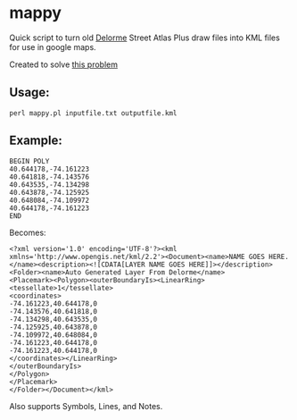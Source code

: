 # mappy
Quick script to turn old [Delorme](https://en.wikipedia.org/wiki/DeLorme) Street Atlas Plus draw files into KML files for use in google maps.

Created to solve [this problem](https://gis.stackexchange.com/q/188693/70893)

## Usage:
`perl mappy.pl inputfile.txt outputfile.kml`

## Example:


	BEGIN POLY
	40.644178,-74.161223
	40.641818,-74.143576
	40.643535,-74.134298
	40.643878,-74.125925
	40.648084,-74.109972
	40.644178,-74.161223
	END

Becomes:
	
	<?xml version='1.0' encoding='UTF-8'?><kml xmlns='http://www.opengis.net/kml/2.2'><Document><name>NAME GOES HERE.</name><description><![CDATA[LAYER NAME GOES HERE]]></description><Folder><name>Auto Generated Layer From Delorme</name>
	<Placemark><Polygon><outerBoundaryIs><LinearRing><tessellate>1</tessellate>
	<coordinates>
	-74.161223,40.644178,0
	-74.143576,40.641818,0                                                
	-74.134298,40.643535,0
	-74.125925,40.643878,0
	-74.109972,40.648084,0
	-74.161223,40.644178,0   
	-74.161223,40.644178,0
	</coordinates></LinearRing>
	</outerBoundaryIs>
	</Polygon>
	</Placemark>
	</Folder></Document></kml>
	
	
Also supports Symbols, Lines, and Notes.

